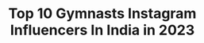 ---
title: Top 10 Gymnasts Instagram Influencers In India in 2023
description: >-
  Find top gymnasts Instagram influencers in India in 2023. Most popular hashtags: #gymnastics #love #fitness #mumbai.
platform: Instagram
hits: 107
text_top: Analyze the most popular Instagram accounts on inBeat.
text_bottom: inBeat aggregates 107 Instagram influencers like this in India for you to collaborate.
profiles:
  - username: "hayliehendrickson"
    fullname: >-
      Haylie
    bio: >-
      Indiana | Arizona U of A Gymnastics Alum @mdskinlounge
    location: "India"
    followers: 6818
    engagement: 1418
    commentsToLikes: 0.031513
    id: ck6u50u1l6xkk0j71g19t4eee
    verified: false
    hashtags: "#notsatisfied, #btfd, #blackouttuesday, #aussieaussieaussie"
  - username: "dipakarmakarofficial"
    fullname: >-
      Dipa Karmakar
    bio: >-
      Indian Olympian Artistic Gymnast 🤸 For enquiries, contact sharba@merakiconnect.com
    location: "India"
    followers: 31458
    engagement: 860
    commentsToLikes: 0.012046
    id: ck0ttuz0q4fcx0i19etvdooul
    verified: true
    hashtags: "#kbckaramveer, #festivevibes, #diwali2020, #indiansportstories"
  - username: "_chingee_"
    fullname: >-
      ISHWARI SHIRODKAR 🍁
    bio: >-
      #model#sports#athlete 📩 : shirodkarishwari6@gmail.com International Aerobic Gymnastics Champion Miss Maharashtra Regina2019
    location: "India"
    followers: 5542
    engagement: 3040
    commentsToLikes: 0.032561
    id: ckaoy1wv7fpy60i78l2g4ewl5
    verified: false
    hashtags: "#skincare, #love, #insta, #instagood"
  - username: "chienwei023"
    fullname: >-
      黃芊葳
    bio: >-
      Wei's Life/Style/Travel/Lover/New mommy 合作邀約/二手衣 請私訊小盒子❤️ - Athlete. Rhythmic Gymnastics Coach. Dancing And Yoga Trainer In College.
    location: "India"
    followers: 42497
    engagement: 190
    commentsToLikes: 0.011454
    id: ck5hmvkqqmpa80i11rwwyk71f
    verified: false
    hashtags: "#uniqlobaby, #excelsior, #7m, #6m13d"
  - username: "abhinavparkour"
    fullname: >-
      Abhinav Parkour & Freerunning
    bio: >-
      Ditch the machines! Parkour Functional Calisthenics Gymnastics Cardio Kickboxing All age groups 👦Kids special! Book a demo session👇
    location: "India"
    followers: 16720
    engagement: 1001
    commentsToLikes: 0.027932
    id: ckap8mswsp14c0i78lu34v17b
    verified: false
    hashtags: "#workoutathome, #gymnasticscoach, #tiktokhyderabad, #parkourtraining"
  - username: "anuditapaul_did"
    fullname: >-
      A N U D I T A ♡
    bio: >-
      DANCER/@andyandbabies 🦋 💫Did lil Master's season3/top8 💜D+ season-4 🇮🇳NATIONAL aero Gymnast 📩 DM / Email for collaboration.
    location: "India"
    followers: 42870
    engagement: 1066
    commentsToLikes: 0.031094
    id: ck8t8v8mplymh0j78klobdjqn
    verified: false
    hashtags: "#peaceout, #anudita, #love, #18yo"
  - username: "parth_chauhanpc"
    fullname: >-
      Parth Chauhan
    bio: >-
      ◼ 15th April🎂 ◼ Love God & Fitness ◼ Calisthenics freestyle, Street workout & Gymnastics💯 ◼ Video link 👇
    location: "India"
    followers: 8889
    engagement: 1041
    commentsToLikes: 0.029389
    id: ck8wer19weh8k0j78jcjt9q5u
    verified: false
    hashtags: "#freestylecalisthenics, #parthchauhan, #bodyweighttraining, #reelskarofeelkaro"
  - username: "surendra_suru_"
    fullname: >-
      Surendra Vishwakarma
    bio: >-
      21| sportlover 🌺 | gymnast flips🔥|YouTuber #sportlover #flipper #gymnast Learner. Traveller✈️ My hope my god Call or Dm for collab🤘
    location: "India"
    followers: 4190
    engagement: 1012
    commentsToLikes: 0.041950
    id: ck8wfvcbagbfx0j78ma8gzd9u
    verified: false
    hashtags: "#bandra, #lovemumbai, #nallasopara, #followme"
  - username: "rahulsuryavanshi27"
    fullname: >-
      Rahul Suryavanshi
    bio: >-
      Gymnastics Trainer to Celebrities; Fitness Expert & Guidance; Representing Team Tiger. Enquiry: rahulparkour7@gmail.com
    location: "India"
    followers: 20195
    engagement: 185
    commentsToLikes: 0.021122
    id: ck14gj5hh5hlt0i193w67suzq
    verified: false
    hashtags: "#fitness, #fitnessmodel, #workout, #india"
  - username: "urbanacroyogi"
    fullname: >-
      Ashutosh Haldankar
    bio: >-
      Acroyoga & Yoga🧘‍♂️ Certified Fitness Trainer & Performer Gymnast & Parkour Athlete Electronic Engineer Lord Jesus Christ PvtAc:@ashutoshhaldankar
    location: "India"
    followers: 3826
    engagement: 1059
    commentsToLikes: 0.076450
    id: ckap279spxolt0i7809jt6xsa
    verified: false
    hashtags: "#beach, #namaste, #colaboration, #fitnesstrainer"
---
